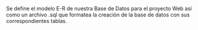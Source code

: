 Se define el modelo E-R de nuestra Base de Datos para el proyecto Web así como un archivo .sql que formatea la creación de la base de datos con sus correspondientes tablas.